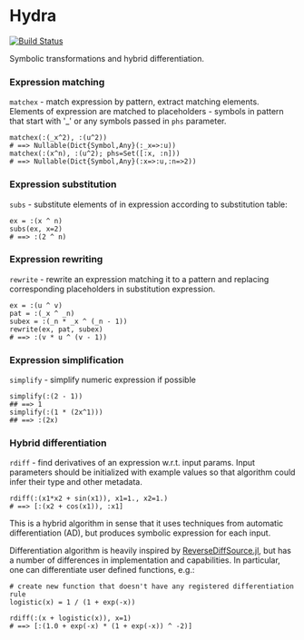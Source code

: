 # Hydra

[![Build Status](https://travis-ci.org/dfdx/Hydra.jl.svg?branch=master)](https://travis-ci.org/dfdx/Hydra.jl)

Symbolic transformations and hybrid differentiation.

### Expression matching

`matchex` - match expression by pattern, extract matching elements.
Elements of expression are matched to placeholders - symbols in pattern
that start with '_' or any symbols passed in `phs` parameter.

```
matchex(:(_x^2), :(u^2))
# ==> Nullable(Dict{Symbol,Any}(:_x=>:u))
matchex(:(x^n), :(u^2); phs=Set([:x, :n]))
# ==> Nullable(Dict{Symbol,Any}(:x=>:u,:n=>2))
```


### Expression substitution

`subs` - substitute elements of in expression according to substitution table:

```
ex = :(x ^ n)
subs(ex, x=2)
# ==> :(2 ^ n)
```

### Expression rewriting

`rewrite` - rewrite an expression matching it to a pattern and replacing
corresponding placeholders in substitution expression. 

```
ex = :(u ^ v)
pat = :(_x ^ _n)
subex = :(_n * _x ^ (_n - 1))
rewrite(ex, pat, subex)
# ==> :(v * u ^ (v - 1))
```

### Expression simplification

`simplify` - simplify numeric expression if possible

```
simplify(:(2 - 1))
## ==> 1
simplify(:(1 * (2x^1)))
## ==> :(2x)
```

### Hybrid differentiation

`rdiff` - find derivatives of an expression w.r.t. input params. Input parameters
should be initialized with example values so that algorithm could infer their type
and other metadata.

```
rdiff(:(x1*x2 + sin(x1)), x1=1., x2=1.)
# ==> [:(x2 + cos(x1)), :x1]
```

This is a hybrid algorithm in sense that it uses techniques from
automatic differentiation (AD), but produces symbolic expression for each input.

Differentiation algorithm is heavily inspired by [ReverseDiffSource.jl][1],
but has a number of differences in implementation and capabilities. In particular, 
one can differentiate user defined functions, e.g.:

```
# create new function that doesn't have any registered differentiation rule
logistic(x) = 1 / (1 + exp(-x))

rdiff(:(x + logistic(x)), x=1)
# ==> [:(1.0 + exp(-x) * (1 + exp(-x)) ^ -2)]

```


[1]: https://github.com/JuliaDiff/ReverseDiffSource.jl
